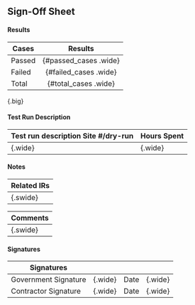 ## Sign-Off Sheet ##

#### Results ####

|Cases  |Results          |
| ----- | :-------------: |
|Passed | {#passed_cases .wide} |
|Failed | {#failed_cases .wide} |
|Total  | {#total_cases .wide}  |
{.big}

#### Test Run Description ####

|Test run description Site #/dry-run |Hours Spent |
| ---------------------------------- | ---------- |
| {.wide}                            | {.wide}    |

#### Notes ####

|Related IRs |
| ---------- |
| {.swide}   |

|Comments  |
| -------- |
| {.swide} |


#### Signatures ####
 
|Signatures                        |         |      |         |
| -------------------------------- | ------- | ---- | ------- |
|Government Signature              | {.wide} |Date  | {.wide} |
|Contractor Signature              | {.wide} |Date  | {.wide} |


